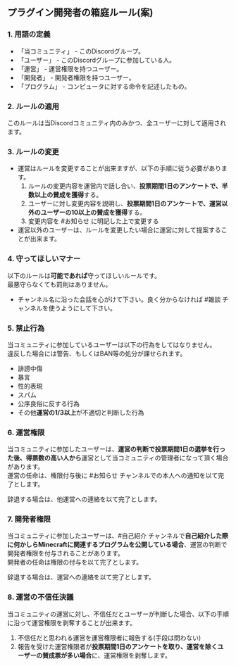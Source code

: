 ## プラグイン開発者の箱庭ルール(案)

### 1. 用語の定義
- 「当コミュニティ」 - このDiscordグループ。
- 「ユーザー」 - このDiscordグループに参加している人。
- 「運営」 - 運営権限を持つユーザー。
- 「開発者」 - 開発者権限を持つユーザー。
- 「プログラム」 - コンピュータに対する命令を記述したもの。

### 2. ルールの適用
このルールは当Discordコミュニティ内のみかつ、全ユーザーに対して適用されます。

### 3. ルールの変更
- 運営はルールを変更することが出来ますが、以下の手順に従う必要があります。
  1. ルールの変更内容を運営内で話し合い、**投票期間1日のアンケートで、半数以上の賛成を獲得**する。
  2. ユーザーに対し変更内容を説明し、**投票期間1日のアンケートで、運営以外のユーザーの10以上の賛成を獲得**する。
  3. 変更内容を #お知らせ に明記した上で変更する
- 運営以外のユーザーは、ルールを変更したい場合に運営に対して提案することが出来ます。

### 4. 守ってほしいマナー
以下のルールは**可能であれば**守ってほしいルールです。  
最悪守らなくても罰則はありません。
- チャンネル名に沿った会話を心がけて下さい。良く分からなければ #雑談 チャンネルを使うようにして下さい。

### 5. 禁止行為
当コミュニティに参加しているユーザーは以下の行為をしてはなりません。  
違反した場合には警告、もしくはBAN等の処分が課せられます。
- 誹謗中傷
- 暴言
- 性的表現
- スパム
- 公序良俗に反する行為
- その他**運営の1/3以上**が不適切と判断した行為

### 6. 運営権限
当コミュニティに参加したユーザーは、**運営の判断で投票期間1日の選挙を行った後、得票数の高い人から**運営として当コミュニティの管理者になって頂く場合があります。  
運営の任命は、権限付与後に #お知らせ チャンネルでの本人への通知を以て完了とします。
  
辞退する場合は、他運営への連絡を以て完了とします。

### 7. 開発者権限
当コミュニティに参加したユーザーは、#自己紹介 チャンネルで**自己紹介した際に何かしらMinecraftに関連するプログラムを公開している場合**、運営の判断で開発者権限を付与されることがあります。  
開発者の任命は権限の付与を以て完了とします。
  
辞退する場合は、運営への連絡を以て完了とします。

### 8. 運営の不信任決議
当コミュニティの運営に対し、不信任だとユーザーが判断した場合、以下の手順に沿って運営権限を剥奪することが出来ます。
1. 不信任だと思われる運営を運営権限者に報告する(手段は問わない)
2. 報告を受けた運営権限者が**投票期間1日のアンケートを取り、運営を除くユーザーの賛成票が多い場合**に、運営権限を剥奪します。